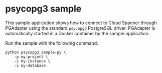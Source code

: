 # psycopg3 sample

This sample application shows how to connect to Cloud Spanner through PGAdapter using
the standard `psycopg3` PostgreSQL driver. PGAdapter is automatically started in a Docker
container by the sample application.

Run the sample with the following command:

```shell
python psycopg3_sample-py \
    -p my-project \
    -i my-instance \
    -i my-database
```
